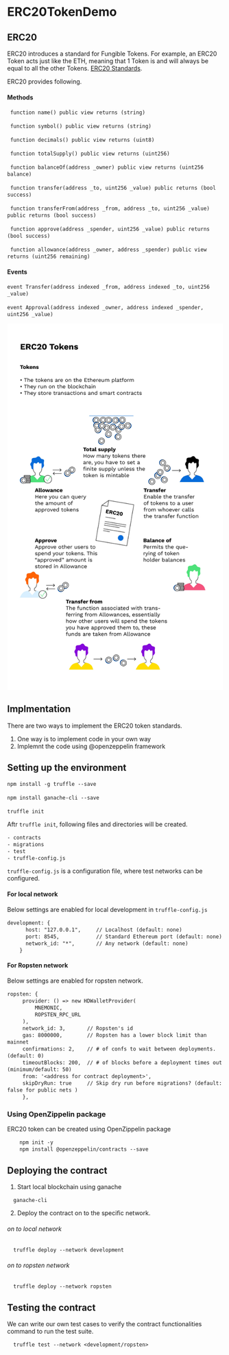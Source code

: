 # ERC20TokenDemo

## ERC20
ERC20 introduces a standard for Fungible Tokens. For example, an ERC20 Token acts just like the ETH, meaning that 1 Token is and will always be equal to all the other Tokens. [ ERC20 Standards](https://eips.ethereum.org/EIPS/eip-20).



ERC20 provides following.

#### Methods
```
 function name() public view returns (string)
 
 function symbol() public view returns (string)
 
 function decimals() public view returns (uint8)
 
 function totalSupply() public view returns (uint256)
 
 function balanceOf(address _owner) public view returns (uint256 balance)
 
 function transfer(address _to, uint256 _value) public returns (bool success)
 
 function transferFrom(address _from, address _to, uint256 _value) public returns (bool success)
 
 function approve(address _spender, uint256 _value) public returns (bool success)
 
 function allowance(address _owner, address _spender) public view returns (uint256 remaining)
```

#### Events
```
event Transfer(address indexed _from, address indexed _to, uint256 _value)

event Approval(address indexed _owner, address indexed _spender, uint256 _value)

```
![This is an image](/images/Demo.jpg)



## Implmentation

There are two ways to implement the ERC20 token standards.
1. One way is to implement code in your own way
2. Implemnt the code using @openzeppelin framework


## Setting up the environment
```
npm install -g truffle --save

npm install ganache-cli --save

truffle init
```

Aftr `truffle init`, following files and directories will be created.
```
- contracts
- migrations
- test
- truffle-config.js
```
`truffle-config.js` is a configuration file, where test networks can be configured.

#### For local network
Below settings are enabled for local development in `truffle-config.js`
```
development: {
      host: "127.0.0.1",     // Localhost (default: none)
      port: 8545,            // Standard Ethereum port (default: none)
      network_id: "*",       // Any network (default: none)
    }
```

#### For Ropsten network
Below settings are enabled for ropsten network.
```
ropsten: {
     provider: () => new HDWalletProvider(
	     MNEMONIC, 
	     ROPSTEN_RPC_URL
     ),
     network_id: 3,       // Ropsten's id
     gas: 8000000,        // Ropsten has a lower block limit than mainnet
     confirmations: 2,    // # of confs to wait between deployments. (default: 0)
     timeoutBlocks: 200,  // # of blocks before a deployment times out  (minimum/default: 50)
     from: '<address for contract deployment>',
     skipDryRun: true     // Skip dry run before migrations? (default: false for public nets )
     },
 ```
 
### Using OpenZippelin package
ERC20 token can be created using OpenZippelin package
```
	npm init -y
	npm install @openzeppelin/contracts --save
```

## Deploying the contract
1. Start local blockchain using ganache
```
  ganache-cli
```
2. Deploy the contract on to the specific network. 
  ###### on to local network
  ```
    truffle deploy --network development
  ```
  ###### on to ropsten network
  ```
    truffle deploy --network ropsten
  ```
  
  ## Testing the contract
  We can write our own test cases to verify the contract functionalities
  command to run the test suite.
  ```
    truffle test --network <development/ropsten>
   ```
